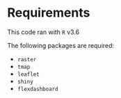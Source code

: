 # Requirements

This code ran with `R` v3.6

The following packages are required:

- `raster`
- `tmap`
- `leaflet`
- `shiny`
- `flexdashboard`